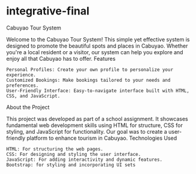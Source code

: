 # integrative-final

Cabuyao Tour System

Welcome to the Cabuyao Tour System! This simple yet effective system is designed to promote the beautiful spots and places in Cabuyao. Whether you're a local resident or a visitor, our system can help you explore and enjoy all that Cabuyao has to offer.
Features

    Personal Profiles: Create your own profile to personalize your experience.
    Customized Bookings: Make bookings tailored to your needs and preferences.
    User-Friendly Interface: Easy-to-navigate interface built with HTML, CSS, and JavaScript.

About the Project

This project was developed as part of a school assignment. It showcases fundamental web development skills using HTML for structure, CSS for styling, and JavaScript for functionality. Our goal was to create a user-friendly platform to enhance tourism in Cabuyao.
Technologies Used

    HTML: For structuring the web pages.
    CSS: For designing and styling the user interface.
    JavaScript: For adding interactivity and dynamic features.
    Bootstrap: for styling and incorporating UI sets
